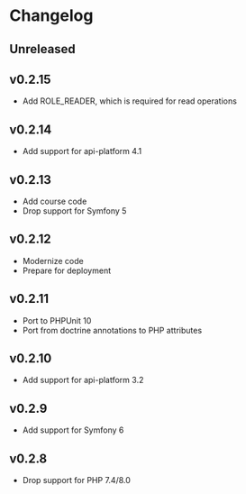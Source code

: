 # Changelog

## Unreleased

## v0.2.15

- Add ROLE_READER, which is required for read operations

## v0.2.14

- Add support for api-platform 4.1

## v0.2.13

- Add course code
- Drop support for Symfony 5

## v0.2.12

- Modernize code
- Prepare for deployment

## v0.2.11

- Port to PHPUnit 10
- Port from doctrine annotations to PHP attributes

## v0.2.10

- Add support for api-platform 3.2

## v0.2.9

- Add support for Symfony 6

## v0.2.8

- Drop support for PHP 7.4/8.0
